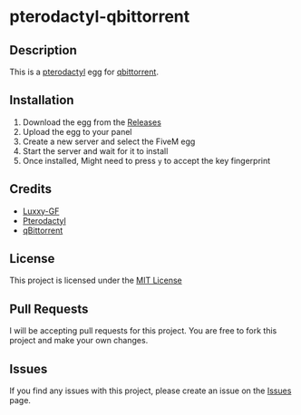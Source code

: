 # pterodactyl-qbittorrent


## Description

This is a [pterodactyl](https://pterodactyl.io) egg for [qbittorrent](https://www.qbittorrent.org/).

## Installation
1. Download the egg from the [Releases](https://github.com/Luxxy-GF/pterodactyl-qbittorrent/releases/tag/1.0.0) 
2. Upload the egg to your panel
3. Create a new server and select the FiveM egg
4. Start the server and wait for it to install
5. Once installed, Might need to press `y` to accept the key fingerprint

## Credits
- [Luxxy-GF](https://github.com/Luxxy-GF)
- [Pterodactyl](https://pterodactyl.io)
- [qBittorrent](https://www.qbittorrent.org/)

## License
This project is licensed under the [MIT License](license)

## Pull Requests
I will be accepting pull requests for this project. You are free to fork this project and make your own changes.

## Issues
If you find any issues with this project, please create an issue on the [Issues](https://github/Luxxy-GF/pterodactyl-qbittorrent/issues) page.